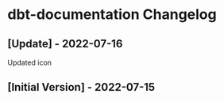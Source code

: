 # dbt-documentation Changelog

## [Update] - 2022-07-16

Updated icon

## [Initial Version] - 2022-07-15